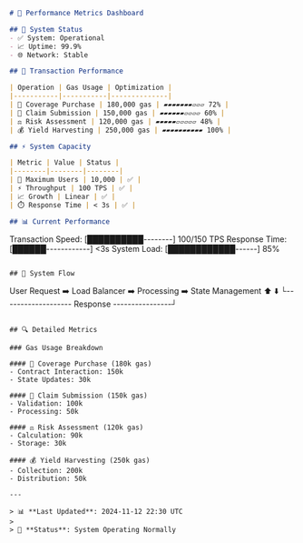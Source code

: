 ```markdown
# 🎯 Performance Metrics Dashboard

## 🚀 System Status
- ✅ System: Operational
- 📈 Uptime: 99.9%
- 🌐 Network: Stable

## 💫 Transaction Performance

| Operation | Gas Usage | Optimization |
|-----------|-----------|--------------|
| 💎 Coverage Purchase | 180,000 gas | ▰▰▰▰▰▰▰▱▱▱ 72% |
| 📝 Claim Submission | 150,000 gas | ▰▰▰▰▰▰▱▱▱▱ 60% |
| ⚖️ Risk Assessment | 120,000 gas | ▰▰▰▰▰▱▱▱▱▱ 48% |
| 💰 Yield Harvesting | 250,000 gas | ▰▰▰▰▰▰▰▰▰▰ 100% |

## ⚡ System Capacity

| Metric | Value | Status |
|--------|--------|--------|
| 👥 Maximum Users | 10,000 | ✅ |
| ⚡ Throughput | 100 TPS | ✅ |
| 📈 Growth | Linear | ✅ |
| ⏱️ Response Time | < 3s | ✅ |

## 📊 Current Performance

```
Transaction Speed: [██████████--------] 100/150 TPS
Response Time:    [██████------------] <3s
System Load:      [████████████------] 85%
```

## 🔄 System Flow
```
User Request ➡️ Load Balancer ➡️ Processing ➡️ State Management
     ⬆️                                            ⬇️
     └------------------- Response ----------------┘
```

## 🔍 Detailed Metrics

### Gas Usage Breakdown

#### 💎 Coverage Purchase (180k gas)
- Contract Interaction: 150k
- State Updates: 30k

#### 📝 Claim Submission (150k gas)
- Validation: 100k
- Processing: 50k

#### ⚖️ Risk Assessment (120k gas)
- Calculation: 90k
- Storage: 30k

#### 💰 Yield Harvesting (250k gas)
- Collection: 200k
- Distribution: 50k

---

> 📊 **Last Updated**: 2024-11-12 22:30 UTC
> 
> 🔄 **Status**: System Operating Normally
```

